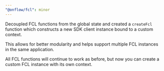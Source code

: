 ```yaml
---
"@onflow/fcl": minor
---
```


Decoupled FCL functions from the global state and created a `createFcl` function which constructs a new SDK client instance bound to a custom context.

This allows for better modularity and helps support multiple FCL instances in the same application.

All FCL functions will continue to work as before, but now you can create a custom FCL instance with its own context.